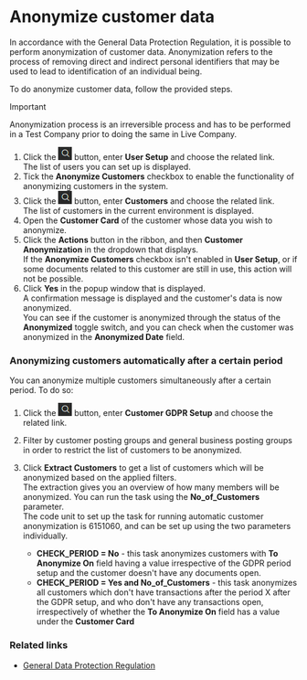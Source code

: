 # Anonymize customer data

In accordance with the General Data Protection Regulation, it is possible to perform anonymization of customer data. Anonymization refers to the process of removing direct and indirect personal identifiers that may be used to lead to identification of an individual being.

To do anonymize customer data, follow the provided steps.

> [!Important] 
> Anonymization process is an irreversible process and has to be performed in a Test Company prior to doing the same in Live Company.

1. Click the ![Lightbulb that opens the Tell Me feature](../../../images/Icons/Lightbulb_icon.png "Tell Me what you want to do") button, enter **User Setup** and choose the related link.       
   The list of users you can set up is displayed.    
2. Tick the **Anonymize Customers** checkbox to enable the functionality of anonymizing customers in the system. 
3. Click the ![Lightbulb that opens the Tell Me feature](../../../images/Icons/Lightbulb_icon.png "Tell Me what you want to do") button, enter **Customers** and choose the related link.     
   The list of customers in the current environment is displayed. 
4. Open the **Customer Card** of the customer whose data you wish to anonymize. 
5. Click the **Actions** button in the ribbon, and then **Customer Anonymization** in the dropdown that displays.      
   If the **Anonymize Customers** checkbox isn't enabled in **User Setup**, or if some documents related to this customer are still in use, this action will not be possible. 
6. Click **Yes** in the popup window that is displayed.     
   A confirmation message is displayed and the customer's data is now anonymized.     
   You can see if the customer is anonymized through the status of the **Anonymized** toggle switch, and you can check when the customer was anonymized in the **Anonymized Date** field. 

### Anonymizing customers automatically after a certain period

You can anonymize multiple customers simultaneously after a certain period. To do so:

1. Click the ![Lightbulb that opens the Tell Me feature](../../../images/Icons/Lightbulb_icon.png "Tell Me what you want to do") button, enter **Customer GDPR Setup** and choose the related link.
2. Filter by customer posting groups and general business posting groups in order to restrict the list of customers to be anonymized. 
3. Click **Extract Customers** to get a list of customers which will be anonymized based on the applied filters.    
   The extraction gives you an overview of how many members will be anonymized. You can run the task using the **No_of_Customers** parameter.      
   The code unit to set up the task for running automatic customer anonymization is 6151060, and can be set up using the two parameters individually. 

   - **CHECK_PERIOD = No** - this task anonymizes customers with **To Anonymize On** field having a value irrespective of the GDPR period setup and the customer doesn't have any documents open. 
   - **CHECK_PERIOD = Yes and No_of_Customers** - this task anonymizes all customers which don't have transactions after the period X after the GDPR setup, and who don't have any transactions open, irrespectively of whether the **To Anonymize On** field has a value under the **Customer Card**

### Related links
- [General Data Protection Regulation](../intro.md)